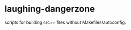 laughing-dangerzone
===================

scripts for building c/c++ files without Makefiles/autoconfig.
